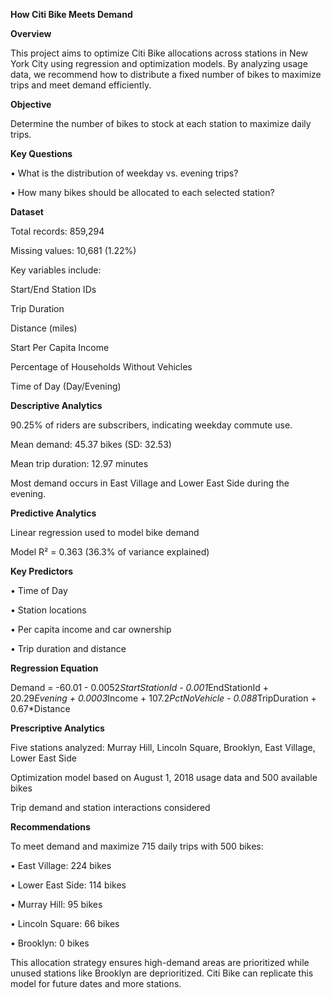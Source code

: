 **How Citi Bike Meets Demand**

**Overview**

This project aims to optimize Citi Bike allocations across stations in New York City using regression and optimization models. By analyzing usage data, we recommend how to distribute a fixed number of bikes to maximize trips and meet demand efficiently.

**Objective**

Determine the number of bikes to stock at each station to maximize daily trips.

**Key Questions**

• What is the distribution of weekday vs. evening trips?

• How many bikes should be allocated to each selected station?

**Dataset**

Total records: 859,294

Missing values: 10,681 (1.22%)

Key variables include:

Start/End Station IDs

Trip Duration

Distance (miles)

Start Per Capita Income

Percentage of Households Without Vehicles

Time of Day (Day/Evening)

**Descriptive Analytics**

90.25% of riders are subscribers, indicating weekday commute use.

Mean demand: 45.37 bikes (SD: 32.53)

Mean trip duration: 12.97 minutes

Most demand occurs in East Village and Lower East Side during the evening.

**Predictive Analytics**

Linear regression used to model bike demand

Model R² = 0.363 (36.3% of variance explained)

**Key Predictors**

• Time of Day

• Station locations

• Per capita income and car ownership

• Trip duration and distance

**Regression Equation**

Demand = -60.01 - 0.0052*StartStationId - 0.001*EndStationId
         + 20.29*Evening + 0.0003*Income
         + 107.2*PctNoVehicle - 0.088*TripDuration + 0.67*Distance

**Prescriptive Analytics**

Five stations analyzed: Murray Hill, Lincoln Square, Brooklyn, East Village, Lower East Side

Optimization model based on August 1, 2018 usage data and 500 available bikes

Trip demand and station interactions considered

**Recommendations**

To meet demand and maximize 715 daily trips with 500 bikes:

• East Village: 224 bikes

• Lower East Side: 114 bikes

• Murray Hill: 95 bikes

• Lincoln Square: 66 bikes

• Brooklyn: 0 bikes

This allocation strategy ensures high-demand areas are prioritized while unused stations like Brooklyn are deprioritized. Citi Bike can replicate this model for future dates and more stations.

